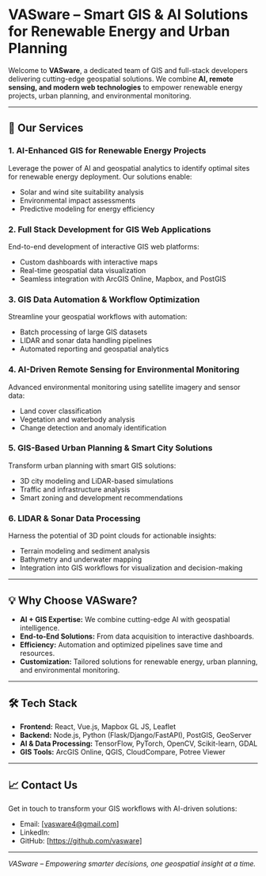 # VASware – Smart GIS & AI Solutions for Renewable Energy and Urban Planning

Welcome to **VASware**, a dedicated team of GIS and full-stack developers delivering cutting-edge geospatial solutions. We combine **AI, remote sensing, and modern web technologies** to empower renewable energy projects, urban planning, and environmental monitoring.

---

## 🚀 Our Services

### 1. AI-Enhanced GIS for Renewable Energy Projects
Leverage the power of AI and geospatial analytics to identify optimal sites for renewable energy deployment. Our solutions enable:
- Solar and wind site suitability analysis  
- Environmental impact assessments  
- Predictive modeling for energy efficiency  

### 2. Full Stack Development for GIS Web Applications
End-to-end development of interactive GIS web platforms:
- Custom dashboards with interactive maps  
- Real-time geospatial data visualization  
- Seamless integration with ArcGIS Online, Mapbox, and PostGIS  

### 3. GIS Data Automation & Workflow Optimization
Streamline your geospatial workflows with automation:
- Batch processing of large GIS datasets  
- LIDAR and sonar data handling pipelines  
- Automated reporting and geospatial analytics  

### 4. AI-Driven Remote Sensing for Environmental Monitoring
Advanced environmental monitoring using satellite imagery and sensor data:
- Land cover classification  
- Vegetation and waterbody analysis  
- Change detection and anomaly identification  

### 5. GIS-Based Urban Planning & Smart City Solutions
Transform urban planning with smart GIS solutions:
- 3D city modeling and LiDAR-based simulations  
- Traffic and infrastructure analysis  
- Smart zoning and development recommendations  

### 6. LIDAR & Sonar Data Processing
Harness the potential of 3D point clouds for actionable insights:
- Terrain modeling and sediment analysis  
- Bathymetry and underwater mapping  
- Integration into GIS workflows for visualization and decision-making  

---

## 💡 Why Choose VASware?
- **AI + GIS Expertise:** We combine cutting-edge AI with geospatial intelligence.  
- **End-to-End Solutions:** From data acquisition to interactive dashboards.  
- **Efficiency:** Automation and optimized pipelines save time and resources.  
- **Customization:** Tailored solutions for renewable energy, urban planning, and environmental monitoring.  

---

## 🛠 Tech Stack
- **Frontend:** React, Vue.js, Mapbox GL JS, Leaflet  
- **Backend:** Node.js, Python (Flask/Django/FastAPI), PostGIS, GeoServer  
- **AI & Data Processing:** TensorFlow, PyTorch, OpenCV, Scikit-learn, GDAL  
- **GIS Tools:** ArcGIS Online, QGIS, CloudCompare, Potree Viewer  

---

## 📈 Contact Us
Get in touch to transform your GIS workflows with AI-driven solutions:  
- Email: [vasware4@gmail.com]  
- LinkedIn:   
- GitHub: [https://github.com/vasware]  

---

*VASware – Empowering smarter decisions, one geospatial insight at a time.*
